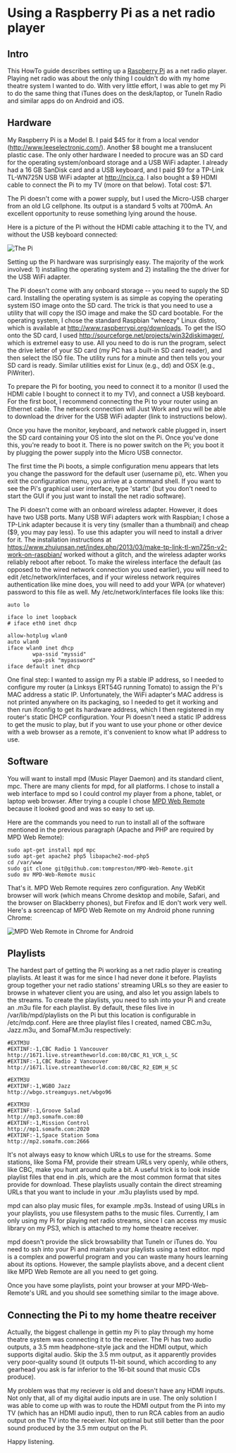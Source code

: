 # Using a Raspberry Pi as a net radio player

## Intro

This HowTo guide describes setting up a [Raspberry Pi](http://www.raspberrypi.org/) as a net radio player. Playing net radio was about the only thing I couldn't do with my home theatre system I wanted to do. With very little effort, I was able to get my Pi to do the same thing that iTunes does on the desk/laptop, or TuneIn Radio and similar apps do on Android and iOS.

## Hardware

My Raspberry Pi is a Model B. I paid $45 for it from a local vendor (http://www.leeselectronic.com/). Another $8 bought me a translucent plastic case. The only other hardware I needed to procure was an SD card for the operating system/onboard storage and a USB WiFi adapter. I already had a 16 GB SanDisk card and a USB keyboard, and I paid $9 for a TP-Link TL-WN725N USB WiFi adapter at http://ncix.ca. I also bought a $9 HDMI cable to connect the Pi to my TV (more on that below). Total cost: $71.

The Pi doesn't come with a power supply, but I used the Micro-USB charger from an old LG cellphone. Its output is a standard 5 volts at 700mA. An excellent opportunity to reuse something lying around the house.

Here is a picture of the Pi without the HDMI cable attaching it to the TV, and without the USB keyboard connected:

![The Pi](https://dl.dropboxusercontent.com/u/1015702/linked_to/2013-06-05%2020.26.44.jpg)

Setting up the Pi hardware was surprisingly easy. The majority of the work involved: 1) installing the operating system and 2) installing the the driver for the USB WiFi adapter.

The Pi doesn't come with any onboard storage -- you need to supply the SD card. Installing the operating system is as simple as copying the operating system ISO image onto the SD card. The trick is that you need to use a utility that will copy the ISO image and make the SD card bootable. For the operating system, I chose the standard Raspbian "wheezy" Linux distro, which is available at http://www.raspberrypi.org/downloads. To get the ISO onto the SD card, I used http://sourceforge.net/projects/win32diskimager/, which is extremel easy to use. All you need to do is run the program, select the drive letter of your SD card (my PC has a built-in SD card reader), and then select the ISO file. The utility runs for a minute and then tells you your SD card is ready. Similar utilities exist for Linux (e.g., dd) and OSX (e.g., PiWriter).

To prepare the Pi for booting, you need to connect it to a monitor (I used the HDMI cable I bought to connect it to my TV), and connect a USB keyboard. For the first boot, I recommend connecting the Pi to your router using an Ethernet cable. The network connection will Just Work and you will be able to download the driver for the USB WiFi adapter (link to instructions below).

Once you have the monitor, keyboard, and network cable plugged in, insert the SD card containing your OS into the slot on the Pi. Once you've done this, you're ready to boot it. There is no power switch on the Pi; you boot it by plugging the power supply into the Micro USB connector.

The first time the Pi boots, a simple configuration menu appears that lets you change the password for the default user (username pi), etc. When you exit the configuration menu, you arrive at a command shell. If you want to see the Pi's graphical user interface, type 'startx' (but you don't need to start the GUI if you just want to install the net radio software).

The Pi doesn't come with an onboard wireless adapter. However, it does have two USB ports. Many USB WiFi adapters work with Raspbian; I chose a TP-Link adapter because it is very tiny (smaller than a thumbnail) and cheap ($9, you may pay less). To use this adapter you will need to install a driver for it. The installation instructions at https://www.zhujunsan.net/index.php/2013/03/make-tp-link-tl-wn725n-v2-work-on-raspbian/ worked without a glitch, and the wireless adapter works reliably reboot after reboot. To make the wireless interface the default (as opposed to the wired network connection you used earlier), you will need to edit /etc/network/interfaces, and if your wireless network requires authentication like mine does, you will need to add your WPA (or whatever) password to this file as well. My /etc/network/interfaces file looks like this:

```
auto lo

iface lo inet loopback
# iface eth0 inet dhcp

allow-hotplug wlan0
auto wlan0
iface wlan0 inet dhcp
        wpa-ssid "myssid"
        wpa-psk "mypassword"
iface default inet dhcp
```

One final step: I wanted to assign my Pi a stable IP address, so I needed to configure my router (a Linksys ERT54G running Tomato) to assign the Pi's MAC address a static IP. Unfortunately, the WiFi adapter's MAC address is not printed anywhere on its packaging, so I needed to get it working and then run ifconfig to get its hardware address, which I then registered in my router's static DHCP configuration. Your Pi doesn't need a static IP address to get the music to play, but if you want to use your phone or other device with a web browser as a remote, it's convenient to know what IP address to use.

## Software

You will want to install mpd (Music Player Daemon) and its standard client, mpc. There are many clients for mpd, for all platforms. I chose to install a web interface to mpd so I could control my player from a phone, tablet, or laptop web browser. After trying a couple I chose [MPD Web Remote](https://github.com:tompreston/MPD-Web-Remote) because it looked good and was so easy to set up.

Here are the commands you need to run to install all of the software mentioned in the previous paragraph (Apache and PHP are required by MPD Web Remote):

```
sudo apt-get install mpd mpc
sudo apt-get apache2 php5 libapache2-mod-php5 
cd /var/www
sudo git clone git@github.com:tompreston/MPD-Web-Remote.git
sudo mv MPD-Web-Remote music
```
That's it. MPD Web Remote requires zero configuration. Any WebKit browser will work (which means Chrome desktop and mobile, Safari, and the browser on Blackberry phones), but Firefox and IE don't work very well. Here's a screencap of MPD Web Remote on my Android phone running Chrome:

![MPD Web Remote in Chrome for Android](https://dl.dropboxusercontent.com/u/1015702/linked_to/mpd-web-client.jpg)

## Playlists

The hardest part of getting the Pi working as a net radio player is creating playlists. At least it was for me since I had never done it before. Playlists group together your net radio stations' streaming URLs so they are easier to browse in whatever client you are using, and also let you assign labels to the streams. To create the playlists, you need to ssh into your Pi and create an .m3u file for each playlist. By default, these files live in /var/lib/mpd/playlists on the Pi but this location is configurable in /etc/mdp.conf. Here are three playlist files I created, named CBC.m3u, Jazz.m3u, and SomaFM.m3u respectively:

```
#EXTM3U
#EXTINF:-1,CBC Radio 1 Vancouver
http://1671.live.streamtheworld.com:80/CBC_R1_VCR_L_SC
#EXTINF:-1,CBC Radio 2 Vancouver
http://1671.live.streamtheworld.com:80/CBC_R2_EDM_H_SC
```

```
#EXTM3U
#EXTINF:-1,WGBO Jazz
http://wbgo.streamguys.net/wbgo96
```

```
#EXTM3U
#EXTINF:-1,Groove Salad
http://mp3.somafm.com:80
#EXTINF:-1,Mission Control
http://mp1.somafm.com:2020
#EXTINF:-1,Space Station Soma
http://mp2.somafm.com:2666
```
It's not always easy to know which URLs to use for the streams. Some stations, like Soma FM, provide their stream URLs very openly, while others, like CBC, make you hunt around quite a bit. A useful trick is to look inside playlist files that end in .pls, which are the most common format that sites provide for download. These playlists usually contain the direct streaming URLs that you want to include in your .m3u playlists used by mpd.

mpd can also play music files, for example .mp3s. Instead of using URLs in your playlists, you use filesystem paths to the music files. Currently, I am only using my Pi for playing net radio streams, since I can access my music library on my PS3, which is attached to my home theatre receiver.

mpd doesn't provide the slick browsability that TuneIn or iTunes do. You need to ssh into your Pi and maintain your playlists using a text editor. mpd is a complex and powerful program and you can waste many hours learning about its options. However, the sample playlists above, and a decent client like MPD Web Remote are all you need to get going.

Once you have some playlists, point your browser at your MPD-Web-Remote's URL and you should see something similar to the image above.

## Connecting the Pi to my home theatre receiver

Actually, the biggest challenge in gettin my Pi to play through my home theatre system was connecting it to the receiver. The Pi has two audio outputs, a 3.5 mm headphone-style jack and the HDMI output, which supports digital audio. Skip the 3.5 mm output, as it apparently provides very poor-quality sound (it outputs 11-bit sound, which according to any gearhead you ask is far inferior to the 16-bit sound that music CDs produce).

My problem was that my reciever is old and doesn't have any HDMI inputs. Not only that, all of my digital audio inputs are in use. The only solution I was able to come up with was to route the HDMI output from the Pi into my TV (which has an HDMI audio input), then to run RCA cables from an audio output on the TV into the receiver. Not optimal but still better than the poor sound produced by the 3.5 mm output on the Pi.

Happy listening.

